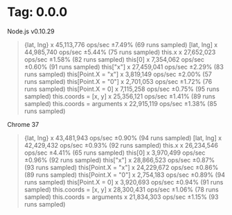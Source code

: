 # Tag: 0.0.0

Node.js v0.10.29

>  {lat, lng}              x 45,113,776 ops/sec ±7.49% (69 runs sampled)
>  [lat, lng]              x 44,985,740 ops/sec ±5.44% (75 runs sampled)
>  this.x                  x 27,652,023 ops/sec ±1.58% (82 runs sampled)
>  this[0]                 x  7,354,062 ops/sec ±0.60% (91 runs sampled)
>  this["x"]               x 27,459,041 ops/sec ±2.29% (83 runs sampled)
>  this[Point.X = "x"]     x  3,819,149 ops/sec ±2.00% (57 runs sampled)
>  this[Point.X = "0"]     x  2,701,053 ops/sec ±1.72% (76 runs sampled)
>  this[Point.X = 0]       x  7,115,258 ops/sec ±0.75% (95 runs sampled)
>  this.coords = [x, y]    x 25,356,121 ops/sec ±1.41% (89 runs sampled)
>  this.coords = arguments x 22,915,119 ops/sec ±1.38% (85 runs sampled)

Chrome 37

> {lat, lng}               x 43,481,943 ops/sec ±0.90% (94 runs sampled)
> [lat, lng]               x 42,429,432 ops/sec ±0.93% (92 runs sampled)
> this.x                   x 26,234,546 ops/sec ±4.41% (65 runs sampled)
> this[0]                  x  3,970,499 ops/sec ±0.96% (92 runs sampled)
> this["x"]                x 28,866,523 ops/sec ±0.87% (93 runs sampled)
> this[Point.X = "x"]      x 24,229,672 ops/sec ±0.86% (89 runs sampled)
> this[Point.X = "0"]      x  2,754,183 ops/sec ±0.89% (94 runs sampled)
> this[Point.X = 0]        x  3,920,693 ops/sec ±0.94% (91 runs sampled)
> this.coords = [x, y]     x 28,300,431 ops/sec ±1.06% (78 runs sampled)
> this.coords = arguments  x 21,834,303 ops/sec ±1.15% (93 runs sampled)
